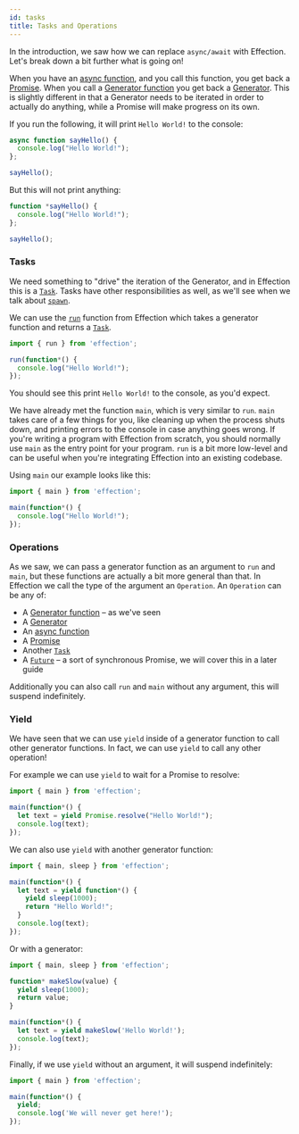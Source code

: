 ```yaml
---
id: tasks
title: Tasks and Operations
---
```


In the introduction, we saw how we can replace `async/await` with Effection.
Let's break down a bit further what is going on!

When you have an [async function][], and you call this function, you get back a
[Promise][]. When you call a [Generator function][] you get back a [Generator][]. This
is slightly different in that a Generator needs to be iterated in order to actually
do anything, while a Promise will make progress on its own.

If you run the following, it will print `Hello World!` to the console:

```javascript
async function sayHello() {
  console.log("Hello World!");
};

sayHello();
```

But this will not print anything:

```javascript
function *sayHello() {
  console.log("Hello World!");
};

sayHello();
```

### Tasks

We need something to "drive" the iteration of the Generator, and in Effection this is
a [`Task`][task]. Tasks have other responsibilities as well, as we'll see when we talk about
[`spawn`][spawn].

We can use the [`run`][run] function from Effection which takes a generator function
and returns a [`Task`][task].

```javascript
import { run } from 'effection';

run(function*() {
  console.log("Hello World!");
});
```

You should see this print `Hello World!` to the console, as you'd expect.

We have already met the function `main`, which is very similar to `run`. `main`
takes care of a few things for you, like cleaning up when the process shuts
down, and printing errors to the console in case anything goes wrong. If you're
writing a program with Effection from scratch, you should normally use `main`
as the entry point for your program. `run` is a bit more low-level and can be
useful when you're integrating Effection into an existing codebase.

Using `main` our example looks like this:

```javascript
import { main } from 'effection';

main(function*() {
  console.log("Hello World!");
});
```

### Operations

As we saw, we can pass a generator function as an argument to `run` and `main`, but these
functions are actually a bit more general than that. In Effection we call the type of the
argument an `Operation`. An `Operation` can be any of:

- A [Generator function][] – as we've seen
- A [Generator][]
- An [async function][]
- A [Promise][]
- Another [`Task`][task]
- A [`Future`][future] – a sort of synchronous Promise, we will cover this in a later guide

Additionally you can also call `run` and `main` without any argument, this will
suspend indefinitely.

### Yield

We have seen that we can use `yield` inside of a generator function to call other generator
functions. In fact, we can use `yield` to call any other operation!

For example we can use `yield` to wait for a Promise to resolve:

```javascript
import { main } from 'effection';

main(function*() {
  let text = yield Promise.resolve("Hello World!");
  console.log(text);
});
```

We can also use `yield` with another generator function:

```javascript
import { main, sleep } from 'effection';

main(function*() {
  let text = yield function*() {
    yield sleep(1000);
    return "Hello World!";
  }
  console.log(text);
});
```

Or with a generator:

```javascript
import { main, sleep } from 'effection';

function* makeSlow(value) {
  yield sleep(1000);
  return value;
}

main(function*() {
  let text = yield makeSlow('Hello World!');
  console.log(text);
});
```

Finally, if we use `yield` without an argument, it will suspend indefinitely:

```javascript
import { main } from 'effection';

main(function*() {
  yield;
  console.log('We will never get here!');
});
```

[generator function]: https://developer.mozilla.org/en-US/docs/Web/JavaScript/Reference/Statements/function*
[generator]: https://developer.mozilla.org/en-US/docs/Web/JavaScript/Reference/Global_Objects/Generator
[async function]: https://developer.mozilla.org/en-US/docs/Web/JavaScript/Reference/Statements/async_function
[promise]: https://developer.mozilla.org/en-US/docs/Web/JavaScript/Reference/Global_Objects/Promise
[task]: /api
[run]: /api
[spawn]: /docs/guides/spawn
[future]: /docs/guides/futures
